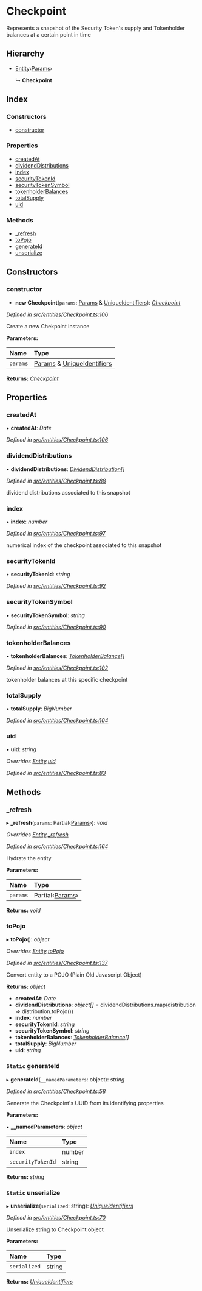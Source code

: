 # Checkpoint

Represents a snapshot of the Security Token's supply and Tokenholder balances at a certain point in time

## Hierarchy

* [Entity](_entities_entity_.entity.md)‹[Params](../interfaces/_entities_checkpoint_.params.md)›

  ↳ **Checkpoint**

## Index

### Constructors

* [constructor](_entities_checkpoint_.checkpoint.md#constructor)

### Properties

* [createdAt](_entities_checkpoint_.checkpoint.md#createdat)
* [dividendDistributions](_entities_checkpoint_.checkpoint.md#dividenddistributions)
* [index](_entities_checkpoint_.checkpoint.md#index)
* [securityTokenId](_entities_checkpoint_.checkpoint.md#securitytokenid)
* [securityTokenSymbol](_entities_checkpoint_.checkpoint.md#securitytokensymbol)
* [tokenholderBalances](_entities_checkpoint_.checkpoint.md#tokenholderbalances)
* [totalSupply](_entities_checkpoint_.checkpoint.md#totalsupply)
* [uid](_entities_checkpoint_.checkpoint.md#uid)

### Methods

* [\_refresh](_entities_checkpoint_.checkpoint.md#_refresh)
* [toPojo](_entities_checkpoint_.checkpoint.md#topojo)
* [generateId](_entities_checkpoint_.checkpoint.md#static-generateid)
* [unserialize](_entities_checkpoint_.checkpoint.md#static-unserialize)

## Constructors

### constructor

+ **new Checkpoint**\(`params`: [Params](../interfaces/_entities_checkpoint_.params.md) & [UniqueIdentifiers](../interfaces/_entities_checkpoint_.uniqueidentifiers.md)\): [_Checkpoint_](_entities_checkpoint_.checkpoint.md)

_Defined in_ [_src/entities/Checkpoint.ts:106_](https://github.com/PolymathNetwork/polymath-sdk/blob/e8bbc1e/src/entities/Checkpoint.ts#L106)

Create a new Chekpoint instance

**Parameters:**

| Name | Type |
| :--- | :--- |
| `params` | [Params](../interfaces/_entities_checkpoint_.params.md) & [UniqueIdentifiers](../interfaces/_entities_checkpoint_.uniqueidentifiers.md) |

**Returns:** [_Checkpoint_](_entities_checkpoint_.checkpoint.md)

## Properties

### createdAt

• **createdAt**: _Date_

_Defined in_ [_src/entities/Checkpoint.ts:106_](https://github.com/PolymathNetwork/polymath-sdk/blob/e8bbc1e/src/entities/Checkpoint.ts#L106)

### dividendDistributions

• **dividendDistributions**: [_DividendDistribution_](_entities_dividenddistribution_.dividenddistribution.md)_\[\]_

_Defined in_ [_src/entities/Checkpoint.ts:88_](https://github.com/PolymathNetwork/polymath-sdk/blob/e8bbc1e/src/entities/Checkpoint.ts#L88)

dividend distributions associated to this snapshot

### index

• **index**: _number_

_Defined in_ [_src/entities/Checkpoint.ts:97_](https://github.com/PolymathNetwork/polymath-sdk/blob/e8bbc1e/src/entities/Checkpoint.ts#L97)

numerical index of the checkpoint associated to this snapshot

### securityTokenId

• **securityTokenId**: _string_

_Defined in_ [_src/entities/Checkpoint.ts:92_](https://github.com/PolymathNetwork/polymath-sdk/blob/e8bbc1e/src/entities/Checkpoint.ts#L92)

### securityTokenSymbol

• **securityTokenSymbol**: _string_

_Defined in_ [_src/entities/Checkpoint.ts:90_](https://github.com/PolymathNetwork/polymath-sdk/blob/e8bbc1e/src/entities/Checkpoint.ts#L90)

### tokenholderBalances

• **tokenholderBalances**: [_TokenholderBalance_](../interfaces/_types_index_.tokenholderbalance.md)_\[\]_

_Defined in_ [_src/entities/Checkpoint.ts:102_](https://github.com/PolymathNetwork/polymath-sdk/blob/e8bbc1e/src/entities/Checkpoint.ts#L102)

tokenholder balances at this specific checkpoint

### totalSupply

• **totalSupply**: _BigNumber_

_Defined in_ [_src/entities/Checkpoint.ts:104_](https://github.com/PolymathNetwork/polymath-sdk/blob/e8bbc1e/src/entities/Checkpoint.ts#L104)

### uid

• **uid**: _string_

_Overrides_ [_Entity_](_entities_entity_.entity.md)_._[_uid_](_entities_entity_.entity.md#abstract-uid)

_Defined in_ [_src/entities/Checkpoint.ts:83_](https://github.com/PolymathNetwork/polymath-sdk/blob/e8bbc1e/src/entities/Checkpoint.ts#L83)

## Methods

### \_refresh

▸ **\_refresh**\(`params`: Partial‹[Params](../interfaces/_entities_checkpoint_.params.md)›\): _void_

_Overrides_ [_Entity_](_entities_entity_.entity.md)_._[_\_refresh_](_entities_entity_.entity.md#abstract-_refresh)

_Defined in_ [_src/entities/Checkpoint.ts:164_](https://github.com/PolymathNetwork/polymath-sdk/blob/e8bbc1e/src/entities/Checkpoint.ts#L164)

Hydrate the entity

**Parameters:**

| Name | Type |
| :--- | :--- |
| `params` | Partial‹[Params](../interfaces/_entities_checkpoint_.params.md)› |

**Returns:** _void_

### toPojo

▸ **toPojo**\(\): _object_

_Overrides_ [_Entity_](_entities_entity_.entity.md)_._[_toPojo_](_entities_entity_.entity.md#abstract-topojo)

_Defined in_ [_src/entities/Checkpoint.ts:137_](https://github.com/PolymathNetwork/polymath-sdk/blob/e8bbc1e/src/entities/Checkpoint.ts#L137)

Convert entity to a POJO \(Plain Old Javascript Object\)

**Returns:** _object_

* **createdAt**: _Date_
* **dividendDistributions**: _object\[\]_ = dividendDistributions.map\(distribution =&gt; distribution.toPojo\(\)\)
* **index**: _number_
* **securityTokenId**: _string_
* **securityTokenSymbol**: _string_
* **tokenholderBalances**: [_TokenholderBalance_](../interfaces/_types_index_.tokenholderbalance.md)_\[\]_
* **totalSupply**: _BigNumber_
* **uid**: _string_

### `Static` generateId

▸ **generateId**\(`__namedParameters`: object\): _string_

_Defined in_ [_src/entities/Checkpoint.ts:58_](https://github.com/PolymathNetwork/polymath-sdk/blob/e8bbc1e/src/entities/Checkpoint.ts#L58)

Generate the Checkpoint's UUID from its identifying properties

**Parameters:**

▪ **\_\_namedParameters**: _object_

| Name | Type |
| :--- | :--- |
| `index` | number |
| `securityTokenId` | string |

**Returns:** _string_

### `Static` unserialize

▸ **unserialize**\(`serialized`: string\): [_UniqueIdentifiers_](../interfaces/_entities_checkpoint_.uniqueidentifiers.md)

_Defined in_ [_src/entities/Checkpoint.ts:70_](https://github.com/PolymathNetwork/polymath-sdk/blob/e8bbc1e/src/entities/Checkpoint.ts#L70)

Unserialize string to Checkpoint object

**Parameters:**

| Name | Type |
| :--- | :--- |
| `serialized` | string |

**Returns:** [_UniqueIdentifiers_](../interfaces/_entities_checkpoint_.uniqueidentifiers.md)

